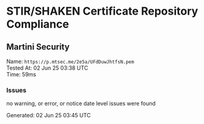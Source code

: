 # STIR/SHAKEN Certificate Repository Compliance

## Martini Security

Name: `https://p.mtsec.me/2e5a/UFdDuwJhtfsN.pem`\
Tested At: 02 Jun 25 03:38 UTC\
Time: 59ms

### Issues

no warning, or error, or notice date level issues were found

Generated: 02 Jun 25 03:45 UTC